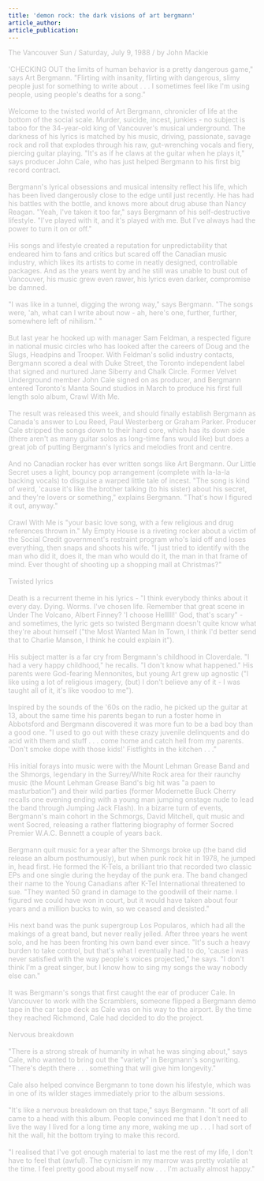 ```yaml
---
title: 'demon rock: the dark visions of art bergmann'
article_author: 
article_publication: 
---
```

<span style="color: #c0c0c0">The Vancouver Sun / Saturday, July 9, 1988 / by John Mackie<br /><br />'CHECKING OUT the limits of human behavior is a pretty dangerous game,&quot; says Art Bergmann. &quot;Flirting with insanity, flirting with dangerous, slimy people just for something to write about . . . I sometimes feel like I'm using people, using people's deaths for a song.&quot;<br /><br />Welcome to the twisted world of Art Bergmann, chronicler of life at the bottom of the social scale. Murder, suicide, incest, junkies - no subject is taboo for the 34-year-old king of Vancouver's musical underground. The darkness of his lyrics is matched by his music, driving, passionate, savage rock and roll that explodes through his raw, gut-wrenching vocals and fiery, piercing guitar playing. &quot;It's as if he claws at the guitar when he plays it,&quot; says producer John Cale, who has just helped Bergmann to his first big record contract.<br /><br />Bergmann's lyrical obsessions and musical intensity reflect his life, which has been lived dangerously close to the edge until just recently. He has had his battles with the bottle, and knows more about drug abuse than Nancy Reagan. &quot;Yeah, I've taken it too far,&quot; says Bergmann of his self-destructive lifestyle. &quot;I've played with it, and it's played with me. But I've always had the power to turn it on or off.&quot;<br /><br />His songs and lifestyle created a reputation for unpredictability that endeared him to fans and critics but scared off the Canadian music industry, which likes its artists to come in neatly designed, controllable packages. And as the years went by and he still was unable to bust out of Vancouver, his music grew even rawer, his lyrics even darker, compromise be damned.<br /><br />&quot;I was like in a tunnel, digging the wrong way,&quot; says Bergmann. &quot;The songs were, 'ah, what can I write about now - ah, here's one, further, further, somewhere left of nihilism.' &quot;<br /><br />But last year he hooked up with manager Sam Feldman, a respected figure in national music circles who has looked after the careers of Doug and the Slugs, Headpins and Trooper. With Feldman's solid industry contacts, Bergmann scored a deal with Duke Street, the Toronto independent label that signed and nurtured Jane Siberry and Chalk Circle. Former Velvet Underground member John Cale signed on as producer, and Bergmann entered Toronto's Manta Sound studios in March to produce his first full length solo album, Crawl With Me.<br /><br />The result was released this week, and should finally establish Bergmann as Canada's answer to Lou Reed, Paul Westerberg or Graham Parker. Producer Cale stripped the songs down to their hard core, which has its down side (there aren't as many guitar solos as long-time fans would like) but does a great job of putting Bergmann's lyrics and melodies front and centre.<br /><br />And no Canadian rocker has ever written songs like Art Bergmann. Our Little Secret uses a light, bouncy pop arrangement (complete with la-la-la backing vocals) to disguise a warped little tale of incest. &quot;The song is kind of weird, 'cause it's like the brother talking (to his sister) about his secret, and they're lovers or something,&quot; explains Bergmann. &quot;That's how I figured it out, anyway.&quot;<br /><br />Crawl With Me is &quot;your basic love song, with a few religious and drug references thrown in.&quot; My Empty House is a riveting rocker about a victim of the Social Credit government's restraint program who's laid off and loses everything, then snaps and shoots his wife. &quot;I just tried to identify with the man who did it, does it, the man who would do it, the man in that frame of mind. Ever thought of shooting up a shopping mall at Christmas?&quot;<br /><br />Twisted lyrics<br /><br />Death is a recurrent theme in his lyrics - &quot;I think everybody thinks about it every day. Dying. Worms. I've chosen life. Remember that great scene in Under The Volcano, Albert Finney? 'I choose Helllll!' God, that's scary&quot; - and sometimes, the lyric gets so twisted Bergmann doesn't quite know what they're about himself (&quot;the Most Wanted Man In Town, I think I'd better send that to Charlie Manson, I think he could explain it&quot;).<br /><br />His subject matter is a far cry from Bergmann's childhood in Cloverdale. &quot;I had a very happy childhood,&quot; he recalls. &quot;I don't know what happened.&quot; His parents were God-fearing Mennonites, but young Art grew up agnostic (&quot;I like using a lot of religious imagery, (but) I don't believe any of it - I was taught all of it, it's like voodoo to me&quot;).<br /><br />Inspired by the sounds of the '60s on the radio, he picked up the guitar at 13, about the same time his parents began to run a foster home in Abbotsford and Bergmann discovered it was more fun to be a bad boy than a good one. &quot;I used to go out with these crazy juvenile delinquents and do acid with them and stuff . . . come home and catch hell from my parents. 'Don't smoke dope with those kids!' Fistfights in the kitchen . . .&quot;<br /><br />His initial forays into music were with the Mount Lehman Grease Band and the Shmorgs, legendary in the Surrey/White Rock area for their raunchy music (the Mount Lehman Grease Band's big hit was &quot;a paen to masturbation&quot;) and their wild parties (former Modernette Buck Cherry recalls one evening ending with a young man jumping onstage nude to lead the band through Jumping Jack Flash). In a bizarre turn of events, Bergmann's main cohort in the Schmorgs, David Mitchell, quit music and went Socred, releasing a rather flattering biography of former Socred Premier W.A.C. Bennett a couple of years back.<br /><br />Bergmann quit music for a year after the Shmorgs broke up (the band did release an album posthumously), but when punk rock hit in 1978, he jumped in, head first. He formed the K-Tels, a brilliant trio that recorded two classic EPs and one single during the heyday of the punk era. The band changed their name to the Young Canadians after K-Tel International threatened to sue. &quot;They wanted 50 grand in damage to the goodwill of their name. I figured we could have won in court, but it would have taken about four years and a million bucks to win, so we ceased and desisted.&quot;<br /><br />His next band was the punk supergroup Los Popularos, which had all the makings of a great band, but never really jelled. After three years he went solo, and he has been fronting his own band ever since. &quot;It's such a heavy burden to take control, but that's what I eventually had to do, 'cause I was never satisfied with the way people's voices projected,&quot; he says. &quot;I don't think I'm a great singer, but I know how to sing my songs the way nobody else can.&quot;<br /><br />It was Bergmann's songs that first caught the ear of producer Cale. In Vancouver to work with the Scramblers, someone flipped a Bergmann demo tape in the car tape deck as Cale was on his way to the airport. By the time they reached Richmond, Cale had decided to do the project.<br /><br />Nervous breakdown<br /><br />&quot;There is a strong streak of humanity in what he was singing about,&quot; says Cale, who wanted to bring out the &quot;variety&quot; in Bergmann's songwriting. &quot;There's depth there . . . something that will give him longevity.&quot;<br /><br />Cale also helped convince Bergmann to tone down his lifestyle, which was in one of its wilder stages immediately prior to the album sessions.<br /><br />&quot;It's like a nervous breakdown on that tape,&quot; says Bergmann. &quot;It sort of all came to a head with this album. People convinced me that I don't need to live the way I lived for a long time any more, waking me up . . . I had sort of hit the wall, hit the bottom trying to make this record.<br /><br />&quot;I realised that I've got enough material to last me the rest of my life, I don't have to feel that (awful). The cynicism in my marrow was pretty volatile at the time. I feel pretty good about myself now . . . I'm actually almost happy.&quot;</span>
